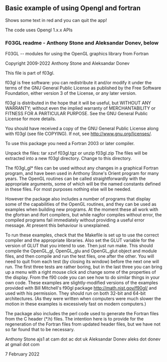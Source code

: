 ## Basic example of using Opengl and fortran

Shows some text in red and you can quit the app!

The code uses Opengl 1.x.x APIs

### F03GL readme - Anthony Stone and Aleksandar Donev, below

F03GL -- modules for using the OpenGL graphics library from Fortran

  Copyright 2009-2022 Anthony Stone and Aleksandar Donev

  This file is part of f03gl.

  f03gl is free software: you can redistribute it and/or modify
  it under the terms of the GNU General Public License as published by
  the Free Software Foundation, either version 3 of the License, or
  any later version.

  f03gl is distributed in the hope that it will be useful,
  but WITHOUT ANY WARRANTY; without even the implied warranty of
  MERCHANTABILITY or FITNESS FOR A PARTICULAR PURPOSE.  See the
  GNU General Public License for more details.

  You should have received a copy of the GNU General Public License
  along with f03gl (see file COPYING). If not, see
  <http://www.gnu.org/licenses/>.


To use this package you need a Fortran 2003 or later compiler. 

Unpack the files:
  tar xzvf f03gl.tgz
or
  unzip f03gl.zip
The files will be extracted into a new f03gl directory. Change to this
directory.

The f03gl_gl* files can be used without any changes in a graphical
Fortran program, and have been used in Anthony Stone's Orient program
for many years. The OpenGL routines can be called straightforwardly
with the appropriate arguments, some of which will be the named
constants defined in these files. For most purposes nothing else will
be needed.

However the package also includes a number of programs that display
some of the capabilities of the OpenGL routines, and they can be used
as examples when building new programs. At the moment these all work
with the gfortran and ifort compilers, but while nagfor compiles
without error, the compiled programs fail immediately without
providing a useful error message. At present this behaviour is
unexplained.

To run these examples, check that the Makefile is set up to use the
correct compiler and the appropriate libraries. Also set the GLUT
variable for the version of GLUT that you intend to use. Then just run
make. This should compile the OpenGL_gl, OpenGL_glu and OpenGL_glut
object and module files, and then compile and run the test files, one
after the other. You will need to quit from each test (by closing its
window) before the next one will run. The first three tests are rather
boring, but in the last three you can bring up a menu with a right
mouse click and change some of the properties of the display. From the
f90 code you can see how to do similar things in your own code. These
examples are slightly-modified versions of the examples provided with
Bill Mitchell's f90gl package http://math.nist.gov/f90gl/ and used
with his permission. They should run on both 32-bit and 64-bit
architectures. (As they were written when computers were much slower
the motion in these examples is excessively fast on modern computers.)

The package also includes the perl code used to generate the Fortran
files from the C header (*.h) files. The intention here is to provide
for the regeneration of the Fortran files from updated header files,
but we have not so far found that to be necessary.

Anthony Stone      ajs1 at cam dot ac dot uk
Aleksandar Donev   aleks dot donev at gmail dot com

7 February 2022
